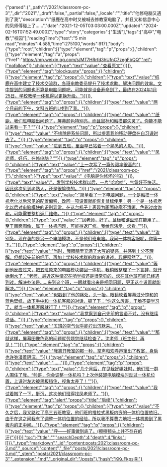 {"parsed":{"_path":"/2021/classroom-pc-3","_dir":"2021","_draft":false,"_partial":false,"_locale":"","title":"他修电脑又遇到了我","description":"纸鹿在高中时又被喊去修教室电脑了，并且又和信息中心的凤师傅碰上了……","date":"2021-12-05T03:03:00.000Z","updated":"2024-02-16T07:52:49.000Z","type":"story","categories":["生活"],"tags":["高中","电教","校园"],"readingTime":{"text":"5 min read","minutes":4.585,"time":275100,"words":917},"body":{"type":"root","children":[{"type":"element","tag":"p","props":{},"children":[{"type":"element","tag":"a","props":{"href":"https://mp.weixin.qq.com/s/MT7HRrfd3hUfnC7zegFbQQ","rel":["nofollow"]},"children":[{"type":"text","value":"查看原文"}]}]},{"type":"element","tag":"blockquote","props":{},"children":[{"type":"element","tag":"p","props":{},"children":[{"type":"text","value":"纸鹿在高中建立了技术交流群，各班电教委员提升了技术求助、解决问题的效率。文中提到的问题也不算是电脑问题吧，可能就是设备寿命到了，最终在2024年1月25日，学校教学一体机得以更换升级。"}]}]},{"type":"element","tag":"p","props":{},"children":[{"type":"text","value":"两个月前的下午，文科五班的L找到了我。"}]},{"type":"element","tag":"p","props":{},"children":[{"type":"text","value":"“纸鹿，我们班电脑出问题了，屏幕颜色特别亮，而且鼠标和触摸都失灵了。你能不能过来看一下？”"}]},{"type":"element","tag":"p","props":{},"children":[{"type":"text","value":"不排除是系统问题，所以提着我的移动硬盘在自习课时去了。"}]},{"type":"element","tag":"p","props":{},"children":[{"type":"text","value":"进到五班，里面早已站着一个熟悉的人影。"}]},{"type":"element","tag":"p","props":{},"children":[{"type":"text","value":"“凤老师，好巧，在修电脑？”"}]},{"type":"element","tag":"p","props":{},"children":[{"type":"text","value":"上一次写了一篇传阅率很高的"},{"type":"element","tag":"a","props":{"href":"/2021/classroom-pc-1"},"children":[{"type":"text","value":"《电脑是你修坏的吗》"}]},{"type":"text","value":"，发到学校技术群以后，一片“哈哈哈”，气氛好不快活。因此这次见到老熟人，还是很愉快的。"}]},{"type":"element","tag":"p","props":{},"children":[{"type":"text","value":"简单看了一下电脑问题，一个是触摸一体机老化以后常见的配置偏移，改回一项设置就能恢复鼠标使用；另一个是一体机老化以后对电脑模块的识别异常，在这台机子上表现为画面轮廓不清晰，色彩过度饱和，可能需要整机返厂维修。"}]},{"type":"element","tag":"p","props":{},"children":[{"type":"text","value":"“凤老师，好了。鼠标和键盘现在能用了，至于画面图像，属于一体机问题，可能得返厂修。我给您演示，您看。”"}]},{"type":"element","tag":"p","props":{},"children":[{"type":"text","value":"“诶别急，现在装的是另一个电脑模块，不是他们班电脑。我问一体机客服呢，你等一下。”"}]},{"type":"element","tag":"p","props":{},"children":[{"type":"text","value":"当时，我眼睛里充满了大写的疑惑，并感到十分不理解。但想起先前的经历，再加上学校技术群的群友的讲述，我便释然了。"}]},{"type":"element","tag":"p","props":{},"children":[{"type":"text","value":"等到他反应过来，把五班原来的电脑模块装回一体机，我稍微整理了一下言辞，就开始倒水了：“老师，最近这种情况在咱学校还是很常见的，您在其他班可能已经遇到过，解决办法是……来到这个班，一眼就看出来是相同问题，更正这个设置就能解决。”"}]},{"type":"element","tag":"p","props":{},"children":[{"type":"text","value":"似戳到了他的痛处，头一抬，眼镜映着屏幕过分饱和的蓝色壁纸，放下手中和一体机客服的对话，顿了下：“你这么厉害，干脆不要学习了，就当一体机客服就行了！”"}]},{"type":"element","tag":"p","props":{},"children":[{"type":"text","value":"我觉察到自己先前的言语不对，没有继续说话。"}]},{"type":"element","tag":"p","props":{},"children":[{"type":"text","value":"五班的空气似乎能拧出沉默来。"}]},{"type":"element","tag":"p","props":{},"children":[{"type":"text","value":"“那就这样，屏幕图像色彩的问题就劳烦您继续检查了。沈老师（班主任）再见！”"}]},{"type":"element","tag":"p","props":{},"children":[{"type":"text","value":"我离开教室的那一秒，掌声和欢呼声窜出了教室，身后也许弥漫着阴沉。"}]},{"type":"element","tag":"p","props":{},"children":[{"type":"text","value":"……"}]},{"type":"element","tag":"p","props":{},"children":[{"type":"text","value":"几个月后，在见我好姐妹时，他们班一群人围住了我。“帅哥，你会调整一体机吗？上次他装卸电脑模块时动过一体机位置，上课时左边被黑板挡住，视角太差了！”"}]},{"type":"element","tag":"p","props":{},"children":[{"type":"text","value":"我试着搬了一下，挺沉，这次他们班得找凤老师了。"}]},{"type":"element","tag":"alert","props":{"title":"后续"},"children":[{"type":"element","tag":"p","props":{},"children":[{"type":"text","value":"不久之后，我又路过了高三五班教室，他们班的推拉式黑板内嵌的一体机位置依旧。由于在这之间我有了调整一体机位置的经验，所以我不算费力地把一体机搬到了黑板内的正中间。"}]},{"type":"element","tag":"p","props":{},"children":[{"type":"text","value":"呼——好事做到底了。(擦擦额头上并不存在的汗)"}]}]}],"toc":{"title":"","searchDepth":4,"depth":4,"links":[]}},"_type":"markdown","_id":"content:posts:2021:classroom-pc-3.md","_source":"content","_file":"posts/2021/classroom-pc-3.md","_stem":"posts/2021/classroom-pc-3","_extension":"md","_original_dir":"/posts"},"hash":"KKuFkpsjRI"}